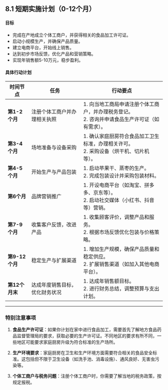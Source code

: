 ## **8.1 短期实施计划（0-12个月）**

#### **目标**

- 完成在产地成立个体工商户，并获得相关的食品加工许可证。
- 启动小规模生产，并确保产品质量。
- 建立电商平台，开始线上销售。
- 达到初步市场反馈，优化产品和营销策略。
- 实现年销售额5-10万元，稳步盈利。

#### **具体行动计划**

| **时间节点**    | **任务**          | **行动要点**                                                |
| ----------- | --------------- | ------------------------------------------------------- |
| **第1-2个月**  | 注册个体工商户并办理相关执照  | 1. 向当地工商局申请注册个体工商户，并办理税务登记。  <br>2. 咨询并申请食品生产许可证（如有需求）。 |
| **第3-4个月**  | 场地准备与设备采购       | 1. 确认家庭厨房符合食品加工卫生标准，办理相关许可。  <br>2. 采购设备（烘干机、切片机等）。     |
| **第4-5个月**  | 开始生产与产品包装       | 1. 启动苹果干、蒸枣的生产。  <br>2. 完成包装设计并采购包装材料。                  |
| **第6个月**    | 品牌营销推广          | 1. 开设电商平台（如淘宝、拼多多、京东等）。  <br>2. 启动社交媒体（小红书、抖音等）营销。      |
| **第7-9个月**  | 收集客户反馈，改进产品     | 1. 收集顾客评价，调整产品和服务。  <br>2. 根据市场反馈优化包装与价格策略。             |
| **第9-12个月** | 稳定生产与扩展渠道       | 1. 增加生产规模，确保产品质量和稳定供应。  <br>2. 扩展销售渠道（如加入其他电商平台）。       |
| **第12个月末**  | 达成年度销售目标，优化财务状况 | 1. 达成年销售额目标。  <br>2. 进行财务总结，调整预算与支出计划。                  |

---

### **特别注意事项**

1. **食品生产许可证**：如果你计划在家中进行食品加工，需要首先了解地方食品药品监督管理局的要求，获取必要的生产许可证。不同地区的要求有所不同，一些地区可能要求家庭厨房升级为符合标准的生产场所。
    
2. **生产环境要求**：家庭厨房在卫生和生产环境方面需要符合相关的食品安全标准。这包括但不限于卫生设备（如洗手池、消毒设施）、通风良好、无害虫污染等。
    
3. **个体工商户与税务问题**：注册个体工商户时，你需要了解当地的税务政策，按规定报税。